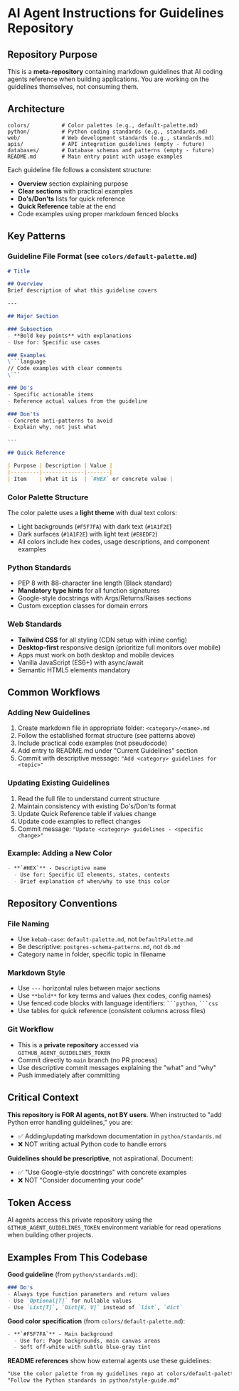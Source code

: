 # AI Agent Instructions for Guidelines Repository

## Repository Purpose

This is a **meta-repository** containing markdown guidelines that AI coding agents reference when building applications. You are working on the guidelines themselves, not consuming them.

## Architecture

```
colors/          # Color palettes (e.g., default-palette.md)
python/          # Python coding standards (e.g., standards.md)
web/             # Web development standards (e.g., standards.md)
apis/            # API integration guidelines (empty - future)
databases/       # Database schemas and patterns (empty - future)
README.md        # Main entry point with usage examples
```

Each guideline file follows a consistent structure:
- **Overview** section explaining purpose
- **Clear sections** with practical examples
- **Do's/Don'ts** lists for quick reference
- **Quick Reference** table at the end
- Code examples using proper markdown fenced blocks

## Key Patterns

### Guideline File Format (see `colors/default-palette.md`)
```markdown
# Title

## Overview
Brief description of what this guideline covers

---

## Major Section

### Subsection
- **Bold key points** with explanations
- Use for: Specific use cases

### Examples
\```language
// Code examples with clear comments
\```

### Do's
- Specific actionable items
- Reference actual values from the guideline

### Don'ts
- Concrete anti-patterns to avoid
- Explain why, not just what

---

## Quick Reference

| Purpose | Description | Value |
|---------|-------------|-------|
| Item    | What it is  | `#HEX` or concrete value |
```

### Color Palette Structure
The color palette uses a **light theme** with dual text colors:
- Light backgrounds (`#F5F7FA`) with dark text (`#1A1F2E`)
- Dark surfaces (`#1A1F2E`) with light text (`#E8EDF2`)
- All colors include hex codes, usage descriptions, and component examples

### Python Standards
- PEP 8 with 88-character line length (Black standard)
- **Mandatory type hints** for all function signatures
- Google-style docstrings with Args/Returns/Raises sections
- Custom exception classes for domain errors

### Web Standards
- **Tailwind CSS** for all styling (CDN setup with inline config)
- **Desktop-first** responsive design (prioritize full monitors over mobile)
- Apps must work on both desktop and mobile devices
- Vanilla JavaScript (ES6+) with async/await
- Semantic HTML5 elements mandatory

## Common Workflows

### Adding New Guidelines
1. Create markdown file in appropriate folder: `<category>/<name>.md`
2. Follow the established format structure (see patterns above)
3. Include practical code examples (not pseudocode)
4. Add entry to README.md under "Current Guidelines" section
5. Commit with descriptive message: `"Add <category> guidelines for <topic>"`

### Updating Existing Guidelines
1. Read the full file to understand current structure
2. Maintain consistency with existing Do's/Don'ts format
3. Update Quick Reference table if values change
4. Update code examples to reflect changes
5. Commit message: `"Update <category> guidelines - <specific change>"`

### Example: Adding a New Color
```markdown
- **`#HEX`** - Descriptive name
  - Use for: Specific UI elements, states, contexts
  - Brief explanation of when/why to use this color
```

## Repository Conventions

### File Naming
- Use `kebab-case`: `default-palette.md`, not `DefaultPalette.md`
- Be descriptive: `postgres-schema-patterns.md`, not `db.md`
- Category name in folder, specific topic in filename

### Markdown Style
- Use `---` horizontal rules between major sections
- Use `**bold**` for key terms and values (hex codes, config names)
- Use fenced code blocks with language identifiers: ` ```python `, ` ```css `
- Use tables for quick reference (consistent columns across files)

### Git Workflow
- This is a **private repository** accessed via `GITHUB_AGENT_GUIDELINES_TOKEN`
- Commit directly to `main` branch (no PR process)
- Use descriptive commit messages explaining the "what" and "why"
- Push immediately after committing

## Critical Context

**This repository is FOR AI agents, not BY users**. When instructed to "add Python error handling guidelines," you are:
- ✅ Adding/updating markdown documentation in `python/standards.md`
- ❌ NOT writing actual Python code to handle errors

**Guidelines should be prescriptive**, not aspirational. Document:
- ✅ "Use Google-style docstrings" with concrete examples
- ❌ NOT "Consider documenting your code"

## Token Access

AI agents access this private repository using the `GITHUB_AGENT_GUIDELINES_TOKEN` environment variable for read operations when building other projects.

## Examples From This Codebase

**Good guideline** (from `python/standards.md`):
```markdown
### Do's
- Always type function parameters and return values
- Use `Optional[T]` for nullable values
- Use `List[T]`, `Dict[K, V]` instead of `list`, `dict`
```

**Good color specification** (from `colors/default-palette.md`):
```markdown
- **`#F5F7FA`** - Main background
  - Use for: Page backgrounds, main canvas areas
  - Soft off-white with subtle blue-gray tint
```

**README references** show how external agents use these guidelines:
```markdown
"Use the color palette from my guidelines repo at colors/default-palette.md"
"Follow the Python standards in python/style-guide.md"
```

